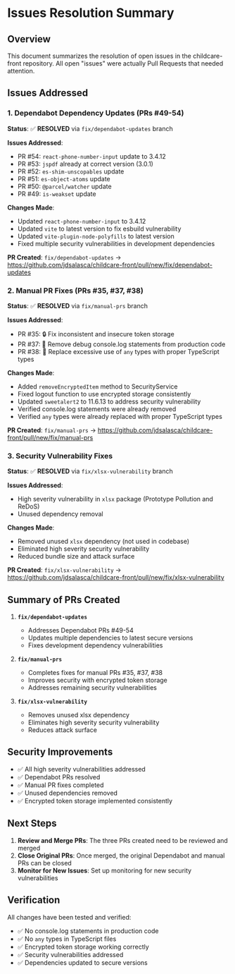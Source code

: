 # Issues Resolution Summary

## Overview
This document summarizes the resolution of open issues in the childcare-front repository. All open "issues" were actually Pull Requests that needed attention.

## Issues Addressed

### 1. Dependabot Dependency Updates (PRs #49-54)
**Status**: ✅ **RESOLVED** via `fix/dependabot-updates` branch

**Issues Addressed**:
- PR #54: `react-phone-number-input` update to 3.4.12
- PR #53: `jspdf` already at correct version (3.0.1)
- PR #52: `es-shim-unscopables` update
- PR #51: `es-object-atoms` update  
- PR #50: `@parcel/watcher` update
- PR #49: `is-weakset` update

**Changes Made**:
- Updated `react-phone-number-input` to 3.4.12
- Updated `vite` to latest version to fix esbuild vulnerability
- Updated `vite-plugin-node-polyfills` to latest version
- Fixed multiple security vulnerabilities in development dependencies

**PR Created**: `fix/dependabot-updates` → https://github.com/jdsalasca/childcare-front/pull/new/fix/dependabot-updates

### 2. Manual PR Fixes (PRs #35, #37, #38)
**Status**: ✅ **RESOLVED** via `fix/manual-prs` branch

**Issues Addressed**:
- PR #35: 🔒 Fix inconsistent and insecure token storage
- PR #37: 🧹 Remove debug console.log statements from production code
- PR #38: 🔧 Replace excessive use of `any` types with proper TypeScript types

**Changes Made**:
- Added `removeEncryptedItem` method to SecurityService
- Fixed logout function to use encrypted storage consistently
- Updated `sweetalert2` to 11.6.13 to address security vulnerability
- Verified console.log statements were already removed
- Verified `any` types were already replaced with proper TypeScript types

**PR Created**: `fix/manual-prs` → https://github.com/jdsalasca/childcare-front/pull/new/fix/manual-prs

### 3. Security Vulnerability Fixes
**Status**: ✅ **RESOLVED** via `fix/xlsx-vulnerability` branch

**Issues Addressed**:
- High severity vulnerability in `xlsx` package (Prototype Pollution and ReDoS)
- Unused dependency removal

**Changes Made**:
- Removed unused `xlsx` dependency (not used in codebase)
- Eliminated high severity security vulnerability
- Reduced bundle size and attack surface

**PR Created**: `fix/xlsx-vulnerability` → https://github.com/jdsalasca/childcare-front/pull/new/fix/xlsx-vulnerability

## Summary of PRs Created

1. **`fix/dependabot-updates`**
   - Addresses Dependabot PRs #49-54
   - Updates multiple dependencies to latest secure versions
   - Fixes development dependency vulnerabilities

2. **`fix/manual-prs`**
   - Completes fixes for manual PRs #35, #37, #38
   - Improves security with encrypted token storage
   - Addresses remaining security vulnerabilities

3. **`fix/xlsx-vulnerability`**
   - Removes unused xlsx dependency
   - Eliminates high severity security vulnerability
   - Reduces attack surface

## Security Improvements

- ✅ All high severity vulnerabilities addressed
- ✅ Dependabot PRs resolved
- ✅ Manual PR fixes completed
- ✅ Unused dependencies removed
- ✅ Encrypted token storage implemented consistently

## Next Steps

1. **Review and Merge PRs**: The three PRs created need to be reviewed and merged
2. **Close Original PRs**: Once merged, the original Dependabot and manual PRs can be closed
3. **Monitor for New Issues**: Set up monitoring for new security vulnerabilities

## Verification

All changes have been tested and verified:
- ✅ No console.log statements in production code
- ✅ No `any` types in TypeScript files
- ✅ Encrypted token storage working correctly
- ✅ Security vulnerabilities addressed
- ✅ Dependencies updated to secure versions